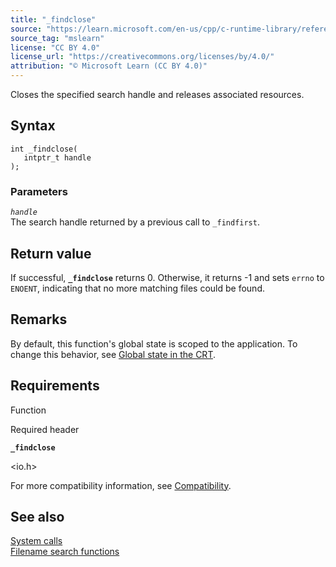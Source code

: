 ```yaml
---
title: "_findclose"
source: "https://learn.microsoft.com/en-us/cpp/c-runtime-library/reference/findclose?view=msvc-170"
source_tag: "mslearn"
license: "CC BY 4.0"
license_url: "https://creativecommons.org/licenses/by/4.0/"
attribution: "© Microsoft Learn (CC BY 4.0)"
---
```

Closes the specified search handle and releases associated resources.

## Syntax

```
int _findclose(
   intptr_t handle
);
```

### Parameters

_`handle`_  
The search handle returned by a previous call to `_findfirst`.

## Return value

If successful, **`_findclose`** returns 0. Otherwise, it returns -1 and sets `errno` to `ENOENT`, indicating that no more matching files could be found.

## Remarks

By default, this function's global state is scoped to the application. To change this behavior, see [Global state in the CRT](https://learn.microsoft.com/en-us/cpp/c-runtime-library/global-state?view=msvc-170).

## Requirements

Function

Required header

**`_findclose`**

<io.h>

For more compatibility information, see [Compatibility](https://learn.microsoft.com/en-us/cpp/c-runtime-library/compatibility?view=msvc-170).

## See also

[System calls](https://learn.microsoft.com/en-us/cpp/c-runtime-library/system-calls?view=msvc-170)  
[Filename search functions](https://learn.microsoft.com/en-us/cpp/c-runtime-library/filename-search-functions?view=msvc-170)